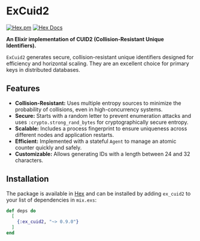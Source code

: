 # ExCuid2

[![Hex.pm](https://img.shields.io/hexpm/v/ex_cuid2.svg)](https://hex.pm/packages/ex_cuid2)
[![Hex Docs](https://img.shields.io/badge/hex-docs-lightgreen.svg)](https://hexdocs.pm/ex_cuid2/)

**An Elixir implementation of CUID2 (Collision-Resistant Unique Identifiers).**

`ExCuid2` generates secure, collision-resistant unique identifiers designed for efficiency and horizontal scaling. They are an excellent choice for primary keys in distributed databases.

## Features

- **Collision-Resistant:** Uses multiple entropy sources to minimize the probability of collisions, even in high-concurrency systems.
- **Secure:** Starts with a random letter to prevent enumeration attacks and uses `:crypto.strong_rand_bytes` for cryptographically secure entropy.
- **Scalable:** Includes a process fingerprint to ensure uniqueness across different nodes and application restarts.
- **Efficient:** Implemented with a stateful `Agent` to manage an atomic counter quickly and safely.
- **Customizable:** Allows generating IDs with a length between 24 and 32 characters.

## Installation

The package is available in [Hex](https://hex.pm/packages/ex_cuid2) and can be installed by adding `ex_cuid2` to your list of dependencies in `mix.exs`:

```elixir
def deps do
  [
    {:ex_cuid2, "~> 0.9.0"}
  ]
end
```